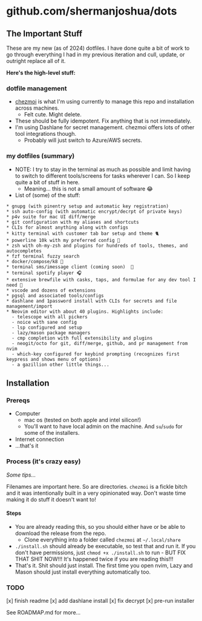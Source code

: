 # github.com/shermanjoshua/dots

## The Important Stuff

These are my new (as of 2024) dotfiles. I have done quite a bit of work to go through everything I had in my previous iteration and cull, update, or outright replace all of it.

**Here's the high-level stuff:**

### dotfile management

- [chezmoi](https://chezmoi.io) is what I'm using currently to manage this repo and installation across machines.
  - Felt cute. Might delete.
- These should be fully idempotent. Fix anything that is not immediately.
- I'm using Dashlane for secret management. chezmoi offers lots of other tool integrations though.
  - Probably will just switch to Azure/AWS secrets.

### my dotfiles (summary)

- NOTE: I try to stay in the terminal as much as possible and limit having to switch to different tools/screens for tasks wherever I can. So I keep quite a bit of stuff in here.
  - Meaning... this is not a small amount of software 😂
- List of (some) of the stuff:

```
* gnupg (with pinentry setup and automatic key registration)
* ssh auto-config (with automatic encrypt/decrpt of private keys)
* p4v suite for mac UI diff/merge
* git configuration with my aliases and shortcuts
* CLIs for almost anything along with configs
* kitty terminal with customer tab bar setup and theme 🐈
* powerline 10k with my preferred config 🔌
* zsh with oh-my-zsh and plugins for hundreds of tools, themes, and autocompletes
* fzf terminal fuzzy search
* docker/compose/k8 🐳
* terminal sms/imessage client (coming soon)  💬
* terminal spotify player 🎧
* extensive brewfile with casks, taps, and formulae for any dev tool I need 🍺
* vscode and dozens of extensions
* pgsql and associated tools/configs
* dashlane and 1password install with CLIs for secrets and file management/import
* Neovim editor with about 40 plugins. Highlights include:
  - telescope with all pickers
  - noice with sane config
  - lsp configured and setup
  - lazy/mason package managers
  - cmp completion with full extensibility and plugins
  - neogit/octo for git, diff/merge, github, and pr management from nvim
  - which-key configured for keybind prompting (recognizes first keypress and shows menu of options)
  - a gazillion other little things...
```

## Installation

### Prereqs

- Computer
  - mac os (tested on both apple and intel silicon!)
  - You'll want to have local admin on the machine. And `su`/`sudo` for some of the installers.
- Internet connection
- ...that's it

### Process (it's crazy easy)

_Some tips..._

Filenames are important here.
So are directories.
`chezmoi` is a fickle bitch and it was intentionally built in a very opinionated way.
Don't waste time making it do stuff it doesn't want to!

#### Steps

- You are already reading this, so you should either have or be able to download the release from the repo.
  - Clone everything into a folder called `chezmoi` at `~/.local/share`
- `./install.sh` should already be executable, so test that and run it. If you don't have permissions, just `chmod +x ./install.sh` to run - BUT FIX THAT SHIT NOW!!! It's happened twice if you are reading this!!!
- That's it. Shit should just install. The first time you open nvim, Lazy and Mason should just install everything automatically too.

### TODO

[x] finish readme
[x] add dashlane install
[x] fix decrypt
[x] pre-run installer

See ROADMAP.md for more...
